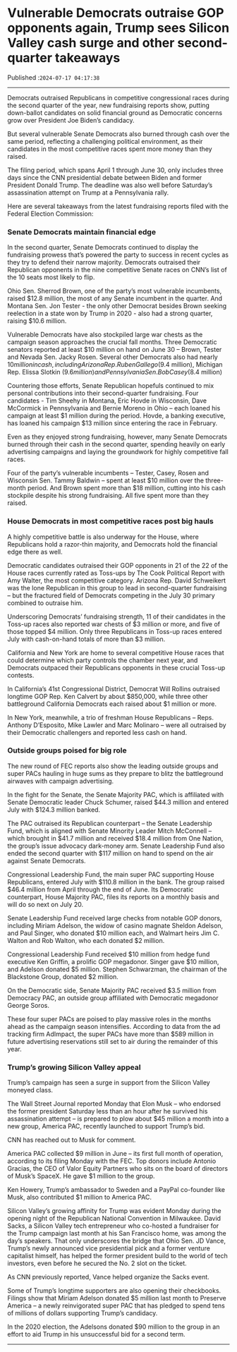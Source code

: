# Vulnerable Democrats outraise GOP opponents again, Trump sees Silicon Valley cash surge and other second-quarter takeaways

Published :`2024-07-17 04:17:38`

---

Democrats outraised Republicans in competitive congressional races during the second quarter of the year, new fundraising reports show, putting down-ballot candidates on solid financial ground as Democratic concerns grow over President Joe Biden’s candidacy.

But several vulnerable Senate Democrats also burned through cash over the same period, reflecting a challenging political environment, as their candidates in the most competitive races spent more money than they raised.

The filing period, which spans April 1 through June 30, only includes three days since the CNN presidential debate between Biden and former President Donald Trump. The deadline was also well before Saturday’s assassination attempt on Trump at a Pennsylvania rally.

Here are several takeaways from the latest fundraising reports filed with the Federal Election Commission:

### Senate Democrats maintain financial edge

In the second quarter, Senate Democrats continued to display the fundraising prowess that’s powered the party to success in recent cycles as they try to defend their narrow majority. Democrats outraised their Republican opponents in the nine competitive Senate races on CNN’s list of the 10 seats most likely to flip.

Ohio Sen. Sherrod Brown, one of the party’s most vulnerable incumbents, raised $12.8 million, the most of any Senate incumbent in the quarter. And Montana Sen. Jon Tester - the only other Democrat besides Brown seeking reelection in a state won by Trump in 2020 - also had a strong quarter, raising $10.6 million.

Vulnerable Democrats have also stockpiled large war chests as the campaign season approaches the crucial fall months. Three Democratic senators reported at least $10 million on hand on June 30 – Brown, Tester and Nevada Sen. Jacky Rosen. Several other Democrats also had nearly $10 million in cash, including Arizona Rep. Ruben Gallego ($9.4 million), Michigan Rep. Elissa Slotkin ($9.6 million) and Pennsylvania Sen. Bob Casey ($8.4 million)

Countering those efforts, Senate Republican hopefuls continued to mix personal contributions into their second-quarter fundraising. Four candidates - Tim Sheehy in Montana, Eric Hovde in Wisconsin, Dave McCormick in Pennsylvania and Bernie Moreno in Ohio – each loaned his campaign at least $1 million during the period. Hovde, a banking executive, has loaned his campaign $13 million since entering the race in February.

Even as they enjoyed strong fundraising, however, many Senate Democrats burned through their cash in the second quarter, spending heavily on early advertising campaigns and laying the groundwork for highly competitive fall races.

Four of the party’s vulnerable incumbents – Tester, Casey, Rosen and Wisconsin Sen. Tammy Baldwin – spent at least $10 million over the three-month period. And Brown spent more than $18 million, cutting into his cash stockpile despite his strong fundraising. All five spent more than they raised.

### House Democrats in most competitive races post big hauls

A highly competitive battle is also underway for the House, where Republicans hold a razor-thin majority, and Democrats hold the financial edge there as well.

Democratic candidates outraised their GOP opponents in 21 of the 22 of the House races currently rated as Toss-ups by The Cook Political Report with Amy Walter, the most competitive category. Arizona Rep. David Schweikert was the lone Republican in this group to lead in second-quarter fundraising – but the fractured field of Democrats competing in the July 30 primary combined to outraise him.

Underscoring Democrats’ fundraising strength, 11 of their candidates in the Toss-up races also reported war chests of $3 million or more, and five of those topped $4 million. Only three Republicans in Toss-up races entered July with cash-on-hand totals of more than $3 million.

California and New York are home to several competitive House races that could determine which party controls the chamber next year, and Democrats outpaced their Republicans opponents in these crucial Toss-up contests.

In California’s 41st Congressional District, Democrat Will Rollins outraised longtime GOP Rep. Ken Calvert by about $850,000, while three other battleground California Democrats each raised about $1 million or more.

In New York, meanwhile, a trio of freshman House Republicans – Reps. Anthony D’Esposito, Mike Lawler and Marc Molinaro – were all outraised by their Democratic challengers and reported less cash on hand.

### Outside groups poised for big role

The new round of FEC reports also show the leading outside groups and super PACs hauling in huge sums as they prepare to blitz the battleground airwaves with campaign advertising.

In the fight for the Senate, the Senate Majority PAC, which is affiliated with Senate Democratic leader Chuck Schumer, raised $44.3 million and entered July with $124.3 million banked.

The PAC outraised its Republican counterpart – the Senate Leadership Fund, which is aligned with Senate Minority Leader Mitch McConnell – which brought in $41.7 million and received $18.4 million from One Nation, the group’s issue advocacy dark-money arm. Senate Leadership Fund also ended the second quarter with $117 million on hand to spend on the air against Senate Democrats.

Congressional Leadership Fund, the main super PAC supporting House Republicans, entered July with $110.8 million in the bank. The group raised $46.4 million from April through the end of June. Its Democratic counterpart, House Majority PAC, files its reports on a monthly basis and will do so next on July 20.

Senate Leadership Fund received large checks from notable GOP donors, including Miriam Adelson, the widow of casino magnate Sheldon Adelson, and Paul Singer, who donated $10 million each, and Walmart heirs Jim C. Walton and Rob Walton, who each donated $2 million.

Congressional Leadership Fund received $10 million from hedge fund executive Ken Griffin, a prolific GOP megadonor. Singer gave $10 million, and Adelson donated $5 million. Stephen Schwarzman, the chairman of the Blackstone Group, donated $2 million.

On the Democratic side, Senate Majority PAC received $3.5 million from Democracy PAC, an outside group affiliated with Democratic megadonor George Soros.

These four super PACs are poised to play massive roles in the months ahead as the campaign season intensifies. According to data from the ad tracking firm AdImpact, the super PACs have more than $589 million in future advertising reservations still set to air during the remainder of this year.

### Trump’s growing Silicon Valley appeal

Trump’s campaign has seen a surge in support from the Silicon Valley moneyed class.

The Wall Street Journal reported Monday that Elon Musk – who endorsed the former president Saturday less than an hour after he survived his assassination attempt – is prepared to plow about $45 million a month into a new group, America PAC, recently launched to support Trump’s bid.

CNN has reached out to Musk for comment.

America PAC collected $9 million in June – its first full month of operation, according to its filing Monday with the FEC. Top donors include Antonio Gracias, the CEO of Valor Equity Partners who sits on the board of directors of Musk’s SpaceX. He gave $1 million to the group.

Ken Howery, Trump’s ambassador to Sweden and a PayPal co-founder like Musk, also contributed $1 million to America PAC.

Silicon Valley’s growing affinity for Trump was evident Monday during the opening night of the Republican National Convention in Milwaukee. David Sacks, a Silicon Valley tech entrepreneur who co-hosted a fundraiser for the Trump campaign last month at his San Francisco home, was among the day’s speakers. That only underscores the bridge that Ohio Sen. JD Vance, Trump’s newly announced vice presidential pick and a former venture capitalist himself, has helped the former president build to the world of tech investors, even before he secured the No. 2 slot on the ticket.

As CNN previously reported, Vance helped organize the Sacks event.

Some of Trump’s longtime supporters are also opening their checkbooks. Filings show that Miriam Adelson donated $5 million last month to Preserve America – a newly reinvigorated super PAC that has pledged to spend tens of millions of dollars supporting Trump’s candidacy.

In the 2020 election, the Adelsons donated $90 million to the group in an effort to aid Trump in his unsuccessful bid for a second term.

---


